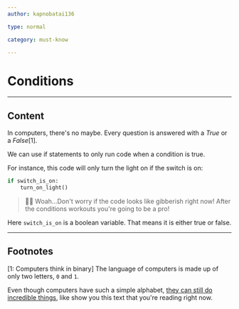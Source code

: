 ```yaml
---
author: kapnobatai136

type: normal

category: must-know

---
```

# Conditions

---
## Content


In computers, there's no maybe. Every question is answered with a *True* or a *False*[1]. 

We can use if statements to only run code when a condition is true.

For instance, this code will only turn the light on if the switch is on:
```python
if switch_is_on:
    turn_on_light()
```

> 😵‍💫 Woah...Don't worry if the code looks like gibberish right now! After the conditions workouts you're going to be a pro!

Here `switch_is_on` is a boolean variable. That means it is either true or false. 

---
## Footnotes

[1: Computers think in binary]
The language of computers is made up of only two letters, `0` and `1`.

Even though computers have such a simple alphabet, [they can still do incredible things](https://www.reddit.com/r/explainlikeimfive/comments/3x7czk/eli5how_can_a_bunch_of_0s_and_1s_create/cy255mw/), like show you this text that you're reading right now.